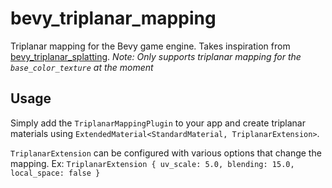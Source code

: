 # bevy_triplanar_mapping
Triplanar mapping for the Bevy game engine. Takes inspiration from [bevy_triplanar_splatting](https://github.com/bonsairobo/bevy_triplanar_splatting).
*Note: Only supports triplanar mapping for the `base_color_texture` at the moment*

## Usage 
Simply add the `TriplanarMappingPlugin` to your app and create triplanar materials using `ExtendedMaterial<StandardMaterial, TriplanarExtension>`.

`TriplanarExtension` can be configured with various options that change the mapping. Ex: `TriplanarExtension { uv_scale: 5.0, blending: 15.0, local_space: false }`
